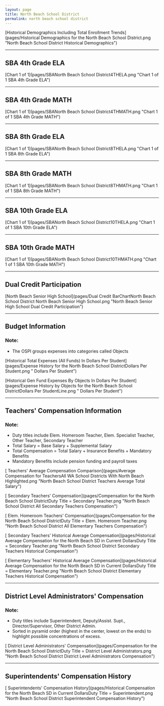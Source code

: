```yaml
---
layout: page
title: North Beach School District
permalink: north beach school district
---
```



[Historical Demographics Including Total Enrollment Trends](pages/Historical Demographics for the North Beach School District.png "North Beach School District Historical Demographics")

___

## SBA 4th Grade ELA

[Chart 1 of 1](pages/SBANorth Beach School District4THELA.png "Chart 1 of 1 SBA 4th Grade ELA")


___

## SBA 4th Grade MATH

[Chart 1 of 1](pages/SBANorth Beach School District4THMATH.png "Chart 1 of 1 SBA 4th Grade MATH")


___

## SBA 8th Grade ELA

[Chart 1 of 1](pages/SBANorth Beach School District8THELA.png "Chart 1 of 1 SBA 8th Grade ELA")


___

## SBA 8th Grade MATH

[Chart 1 of 1](pages/SBANorth Beach School District8THMATH.png "Chart 1 of 1 SBA 8th Grade MATH")


___

## SBA 10th Grade ELA

[Chart 1 of 1](pages/SBANorth Beach School District10THELA.png "Chart 1 of 1 SBA 10th Grade ELA")


___

## SBA 10th Grade MATH

[Chart 1 of 1](pages/SBANorth Beach School District10THMATH.png "Chart 1 of 1 SBA 10th Grade MATH")


___

## Dual Credit Participation

[North Beach Senior High School](pages/Dual Credit BarChartNorth Beach School District North Beach Senior High School.png "North Beach Senior High School Dual Credit Participation")


___

## Budget Information
### Note:
- The OSPI groups expenses into categories called Objects

[Historical Total Expenses (All Funds) In Dollars Per Student](pages/Expense History for the North Beach School DistrictDollars Per Student.png " Dollars Per Student")

[Historical Gen Fund Expenses By Objects In Dollars Per Student](pages/Expense History by Objects for the North Beach School DistrictDollars Per StudentLine.png " Dollars Per Student")


___

## Teachers' Compensation Information
### Note:
- Duty titles include Elem. Homeroom Teacher, Elem. Specialist Teacher, Other Teacher, Secondary Teacher
- Total Salary = Base Salary + Supplemental Salary
- Total Compensation = Total Salary + Insurance Benefits + Mandatory Benefits
- Mandatory Benefits include pension funding and payroll taxes

[ Teachers' Average Compensation Comparison](pages/Average Compensation for TeachersAll WA School Districts With North Beach Highlighted.png "North Beach School District Teachers Average Total Salary")

[ Secondary Teachers' Compensation](pages/Compensation for the North Beach School DistrictDuty Title = Secondary Teacher.png "North Beach School District All Secondary Teachers Compensation")

[ Elem. Homeroom Teachers' Compensation](pages/Compensation for the North Beach School DistrictDuty Title = Elem. Homeroom Teacher.png "North Beach School District All Elementary Teachers Compensation")

[ Secondary Teachers' Historical Average Compensation](pages/Historical Average Compensation for the North Beach SD in Current DollarsDuty Title = Secondary Teacher.png "North Beach School District Secondary Teachers Historical Compensation")

[ Elementary Teachers' Historical Average Compensation](pages/Historical Average Compensation for the North Beach SD in Current DollarsDuty Title = Elementary Teacher.png "North Beach School District Elementary Teachers Historical Compensation")


___

## District Level Administrators' Compensation

### Note:
- Duty titles include Superintendent, Deputy/Assist. Supt., Director/Supervisor, Other District Admin.
- Sorted in pyramid order (highest in the center, lowest on the ends) to highlight possible concentrations of excess.

[ District Level Administrators' Compensation](pages/Compensation for the North Beach School DistrictDuty Title = District Level Administrators.png "North Beach School District District Level Administrators Compensation")


___

## Superintendents' Compensation History

[ Superintendents' Compensation History](pages/Historical Compensation for the North Beach SD in Current DollarsDuty Title = Superintendent.png "North Beach School District Superintendent Compensation History")


